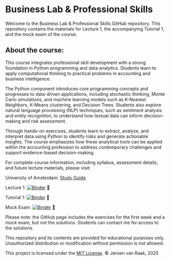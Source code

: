 # Business Lab & Professional Skills

Welcome to the Business Lab & Professional Skills GitHub repository. This repository contains the materials for Lecture 1, the accompanying Tutorial 1, and the mock exam of the course.

## About the course:

This course integrates professional skill development with a strong foundation in Python programming and data analytics. Students learn to apply computational thinking to practical problems in accounting and business intelligence.

The Python component introduces core programming concepts and progresses to data-driven applications, including stochastic thinking, Monte Carlo simulations, and machine learning models such as K-Nearest Neighbors, K-Means clustering, and Decision Trees. Students also explore natural language processing (NLP) techniques, such as sentiment analysis and entity recognition, to understand how textual data can inform decision-making and risk assessment.

Through hands-on exercises, students learn to extract, analyze, and interpret data using Python to identify risks and generate actionable insights. The course emphasizes how these analytical tools can be applied within the accounting profession to address contemporary challenges and support evidence-based decision-making.

For complete course information, including syllabus, assessment details, and future lecture materials, please visit:

University of Amsterdam: [Study Guide](https://studiegids.uva.nl/xmlpages/page/2025-2026/zoek-vak/vak/132217)

Lecture 1: [![Binder](https://mybinder.org/badge_logo.svg)](https://mybinder.org/v2/gh/vanraak/lab/HEAD?urlpath=%2Fdoc%2Ftree%2FLecture_1.ipynb) 🔗

Tutorial 1: [![Binder](https://mybinder.org/badge_logo.svg)](https://mybinder.org/v2/gh/vanraak/lab/HEAD?urlpath=%2Fdoc%2Ftree%2FTutorial_1.ipynb) 🔗

Mock Exam: [![Binder](https://mybinder.org/badge_logo.svg)](https://mybinder.org/v2/gh/vanraak/lab/HEAD?urlpath=%2Fdoc%2Ftree%2FMock_Exam.ipynb) 🔗

Please note: the GitHub page includes the exercises for the first week and a mock exam, but not the solutions. Students can contact me for access to the solutions.

This repository and its contents are provided for educational purposes only.
Unauthorized distribution or modification without permission is not allowed.

This project is licensed under the [MIT License](https://opensource.org/licenses/MIT).
&copy; Jeroen van Raak, 2025
